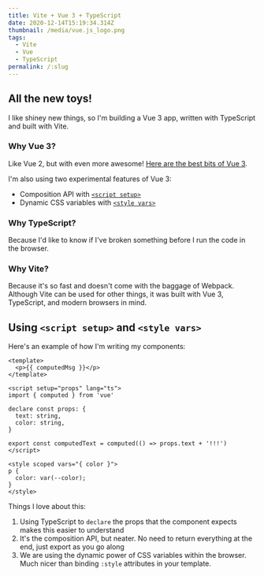 ```yaml
---
title: Vite + Vue 3 + TypeScript
date: 2020-12-14T15:19:34.314Z
thumbnail: /media/vue.js_logo.png
tags:
  - Vite
  - Vue
  - TypeScript
permalink: /:slug
---
```

## All the new toys!

I like shiney new things, so I'm building a Vue 3 app, written with TypeScript and built with Vite.

### Why Vue 3?

Like Vue 2, but with even more awesome! [Here are the best bits of Vue 3](/vue-3-the-best-bits/).

I'm also using two experimental features of Vue 3:

* Composition API with [`<script setup>`](https://github.com/vuejs/rfcs/blob/sfc-improvements/active-rfcs/0000-sfc-script-setup.md)
* Dynamic CSS variables with [`<style vars>`](https://github.com/vuejs/rfcs/blob/sfc-improvements/active-rfcs/0000-sfc-style-variables.md)

### Why TypeScript?

Because I'd like to know if I've broken something before I run the code in the browser.

### Why Vite?

Because it's so fast and doesn't come with the baggage of Webpack. Although Vite can be used for other things, it was built with Vue 3, TypeScript, and modern browsers in mind.

## Using `<script setup>` and `<style vars>`

Here's an example of how I'm writing my components:

```vue
<template>
  <p>{{ computedMsg }}</p>
</template>

<script setup="props" lang="ts">
import { computed } from 'vue'

declare const props: {
  text: string,
  color: string,
}

export const computedText = computed(() => props.text + '!!!')
</script>

<style scoped vars="{ color }">
p {
  color: var(--color);
}
</style>
```

Things I love about this:

1. Using TypeScript to `declare` the props that the component expects makes this easier to understand
2. It's the composition API, but neater. No need to return everything at the end, just export as you go along
3. We are using the dynamic power of CSS variables within the browser. Much nicer than binding `:style` attributes in your template.
